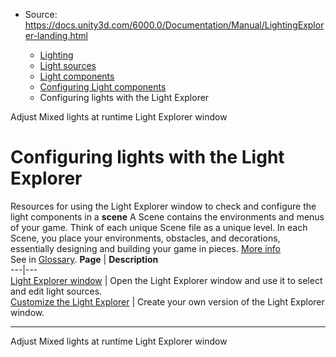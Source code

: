 * Source: https://docs.unity3d.com/6000.0/Documentation/Manual/LightingExplorer-landing.html

  * [Lighting](https://docs.unity3d.com/6000.0/Documentation/Manual/LightingOverview.html)
  * [Light sources](https://docs.unity3d.com/6000.0/Documentation/Manual/lighting-light-sources.html)
  * [Light components](https://docs.unity3d.com/6000.0/Documentation/Manual/lighting-light-components.html)
  * [Configuring Light components](https://docs.unity3d.com/6000.0/Documentation/Manual/lighting-light-components-configuring.html)
  * Configuring lights with the Light Explorer


[](https://docs.unity3d.com/6000.0/Documentation/Manual/lighting-mode-runtime.html)
Adjust Mixed lights at runtime
[](https://docs.unity3d.com/6000.0/Documentation/Manual/LightingExplorer.html)
Light Explorer window
# Configuring lights with the Light Explorer
Resources for using the Light Explorer window to check and configure the light components in a **scene** A Scene contains the environments and menus of your game. Think of each unique Scene file as a unique level. In each Scene, you place your environments, obstacles, and decorations, essentially designing and building your game in pieces. [More info](https://docs.unity3d.com/6000.0/Documentation/Manual/CreatingScenes.html)  
See in [Glossary](https://docs.unity3d.com/6000.0/Documentation/Manual/Glossary.html#Scene).
**Page** | **Description**  
---|---  
[Light Explorer window](https://docs.unity3d.com/6000.0/Documentation/Manual/LightingExplorer.html) | Open the Light Explorer window and use it to select and edit light sources.  
[Customize the Light Explorer](https://docs.unity3d.com/6000.0/Documentation/Manual/LightExplorerExtension.html) | Create your own version of the Light Explorer window.  
* * *
[](https://docs.unity3d.com/6000.0/Documentation/Manual/lighting-mode-runtime.html)
Adjust Mixed lights at runtime
[](https://docs.unity3d.com/6000.0/Documentation/Manual/LightingExplorer.html)
Light Explorer window
